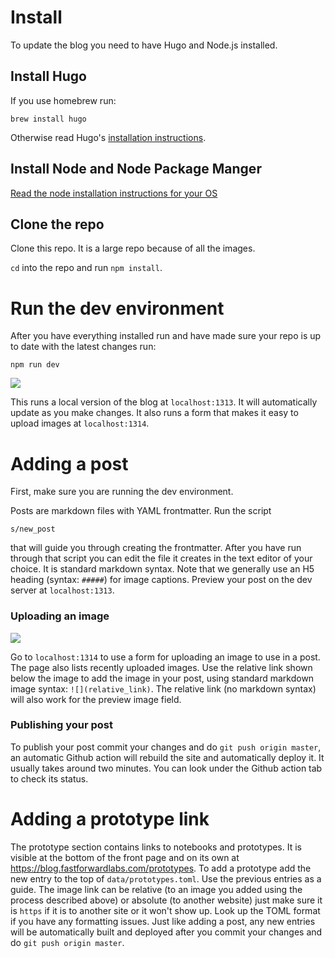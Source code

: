 # Install

To update the blog you need to have Hugo and Node.js installed.

## Install Hugo

If you use homebrew run:

```
brew install hugo
```

Otherwise read Hugo's [installation instructions](https://gohugo.io/getting-started/installing).

## Install Node and Node Package Manger

[Read the node installation instructions for your OS](https://nodejs.org/en/download/package-manager/)

## Clone the repo

Clone this repo. It is a large repo because of all the images.

`cd` into the repo and run `npm install`.

# Run the dev environment

After you have everything installed run and have made sure your repo is up to date with the latest changes run:

```
npm run dev
```

<img src="https://raw.githubusercontent.com/fastforwardlabs/blog/master/static/images/hugo/shotwin-2020-06-23_15-23-53-1592940260.png" style="max-width: 400px" />

This runs a local version of the blog at `localhost:1313`. It will automatically update as you make changes. It also runs a form that makes it easy to upload images at `localhost:1314`.

# Adding a post

First, make sure you are running the dev environment.

Posts are markdown files with YAML frontmatter. Run the script 

```
s/new_post
```

that will guide you through creating the frontmatter. After you have run through that script you can edit the file it creates in the text editor of your choice. It is standard markdown syntax. Note that we generally use an H5 heading (syntax: `#####`) for image captions. Preview your post on the dev server at `localhost:1313`.

### Uploading an image

<img src="https://raw.githubusercontent.com/fastforwardlabs/blog/master/static/images/hugo/shotwin-2020-06-23_15-23-29-1592940269.png" style="max-width: 400px" />

Go to `localhost:1314` to use a form for uploading an image to use in a post. The page also lists recently uploaded images. Use the relative link shown below the image to add the image in your post, using standard markdown image syntax: `![](relative_link)`. The relative link (no markdown syntax) will also work for the preview image field.

### Publishing your post

To publish your post commit your changes and do `git push origin master`, an automatic Github action will rebuild the site and automatically deploy it. It usually takes around two minutes. You can look under the Github action tab to check its status.

# Adding a prototype link

The prototype section contains links to notebooks and prototypes. It is visible at the bottom of the front page and on its own at https://blog.fastforwardlabs.com/prototypes. To add a prototype add the new entry to the top of `data/prototypes.toml`. Use the previous entries as a guide. The image link can be relative (to an image you added using the process described above) or absolute (to another website) just make sure it is `https` if it is to another site or it won't show up. Look up the TOML format if you have any formatting issues. Just like adding a post, any new entries will be automatically built and deployed after you commit your changes and do `git push origin master`.
